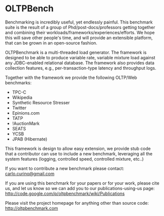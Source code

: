 # OLTPBench

Benchmarking is incredibly useful, yet endlessly painful. This benchmark suite is the result of a group of Phd/post-docs/professors getting together and combining their workloads/frameworks/experiences/efforts. 
We hope this will save other people's time, and will provide an extensible platform, that can be grown in an open-source fashion. 

OLTPBenchmark is a multi-threaded load generator. The framework is designed to be able to produce variable rate, variable mixture load against any JDBC-enabled relational database. The framework also provides data collection features, e.g., per-transaction-type latency and throughput logs.

Together with the framework we provide the following OLTP/Web benchmarks:
  * TPC-C
  * Wikipedia
  * Synthetic Resource Stresser 
  * Twitter
  * Epinions.com
  * TATP
  * !AuctionMark
  * SEATS
  * YCSB
  * JPAB (Hibernate)


This framework is design to allow easy extension, we provide stub code that a contributor can use to include a new benchmark, leveraging all the system features (logging, controlled speed, controlled mixture, etc..)

If you want to contribute a new benchmark please contact: carlo.curino@gmail.com 

If you are using this benchmark for your papers or for your work, please cite us, and let us know so we can add you to our publications-using-us page: http://code.google.com/p/oltpbenchmark/wiki/Publications

Please visit the project homepage for anything other than source code: http://oltpbenchmark.com
